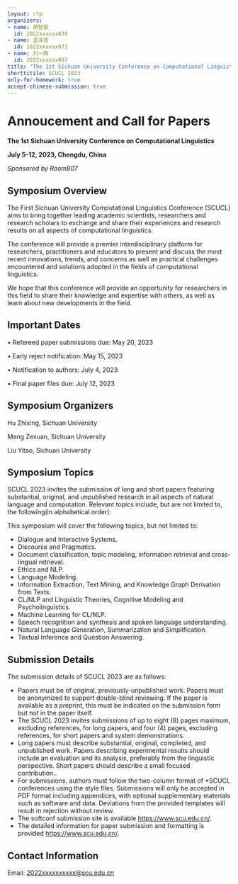 ```yaml
---
layout: cfp
organizers:
- name: 胡智星
  id: 2022xxxxxx039
- name: 孟泽宣
  id: 2022xxxxxx071
- name: 刘一陶
  id: 2022xxxxxx007
title: "The 1st Sichuan University Conference on Computational Linguistics"
shorttitile: SCUCL 2023
only-for-homework: true
accept-chinese-submission: true
---
```


# Annoucement and Call for Papers

**The 1st Sichuan University Conference on Computational Linguistics**

**July 5-12, 2023, Chengdu, China**

*Sponsored by Room807*

## Symposium Overview

The First Sichuan University Computational Linguistics Conference (SCUCL) aims to bring together leading academic scientists, researchers and research scholars to exchange and share their experiences and research results on all aspects of computational linguistics.

The conference will provide a premier interdisciplinary platform for researchers, practitioners and educators to present and discuss the most recent innovations, trends, and concerns as well as practical challenges encountered and solutions adopted in the fields of computational linguistics. 

We hope that this conference will provide an opportunity for researchers in this field to share their knowledge and expertise with others, as well as learn about new developments in the field.

## Important Dates

• Refereed paper submissions due: May 20, 2023

• Early reject notification: May 15, 2023 

• Notification to authors: July 4, 2023

• Final paper files due: July 12, 2023

## Symposium Organizers 

Hu Zhixing, Sichuan University

Meng Zexuan, Sichuan University

Liu Yitao, Sichuan University

## Symposium Topics

SCUCL 2023 invites the submission of long and short papers featuring substantial, original, and unpublished research in all aspects of natural language and computation. Relevant topics include, but are not limited to, the following(in alphabetical order):

This symposium will cover the following topics, but not limited to:

- Dialogue and Interactive Systems.
- Discourse and Pragmatics.
- Document classification, topic modeling, information retrieval and cross-lingual retrieval.
- Ethics and NLP.
- Language Modeling.
- Information Extraction, Text Mining, and Knowledge Graph Derivation from Texts.
- CL/NLP and Linguistic Theories, Cognitive Modeling and Psycholinguistics.
- Machine Learning for CL/NLP.
- Speech recognition and synthesis and spoken language understanding.
- Natural Language Generation, Summarization and Simplification.
- Textual Inference and Question Answering.

## Submission Details

The submission details of SCUCL 2023 are as follows:

- Papers must be of original, previously-unpublished work. Papers must be anonymized to support double-blind reviewing. If the paper is available as a preprint, this must be indicated on the submission form but not in the paper itself.
- The SCUCL 2023 invites submissions of up to eight (8) pages maximum, excluding references, for long papers, and four (4) pages, excluding references, for short papers and system demonstrations.
- Long papers must describe substantial, original, completed, and unpublished work. Papers describing experimental results should include an evaluation and its analysis, preferably from the linguistic perspective. Short papers should describe a small focused contribution..
- For submissions, authors must follow the two-column format of *SCUCL conferences using the style files. Submissions will only be accepted in PDF format including appendices, with optional supplementary materials such as software and data. Deviations from the provided templates will result in rejection without review.
- The softconf submission site is available https://www.scu.edu.cn/.
- The detailed information for paper submission and formatting is provided https://www.scu.edu.cn/.

## Contact Information

Email: 2022xxxxxxxxxx@scu.edu.cn


